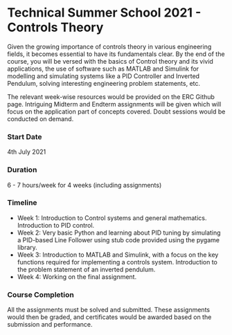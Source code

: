 # Technical Summer School 2021 - Controls Theory

Given the growing importance of controls theory in various engineering fields, it becomes essential to have its fundamentals clear. By the end of the course, you will be versed with the basics of Control theory and its vivid applications, the use of software such as MATLAB and Simulink for modelling and simulating systems like a PID Controller and Inverted Pendulum, solving interesting engineering problem statements, etc.

The relevant week-wise resources would be provided on the ERC Github page. Intriguing Midterm and Endterm assignments will be given which will focus on the application part of concepts covered. Doubt sessions would be conducted on demand.

### Start Date
4th July 2021

### Duration
6 - 7 hours/week for 4 weeks (including assignments)

### Timeline
- Week 1: Introduction to Control systems and general mathematics. Introduction to PID control.
- Week 2: Very basic Python and learning about PID tuning by simulating a PID-based Line Follower using stub code provided using the pygame library.
- Week 3: Introduction to MATLAB and Simulink, with a focus on the key functions required for implementing a controls system. Introduction to the problem statement of an inverted pendulum.
- Week 4: Working on the final assignment. 

### Course Completion
All the assignments must be solved and submitted. These assignments would then be graded, and certificates would be awarded based on the submission and performance.


